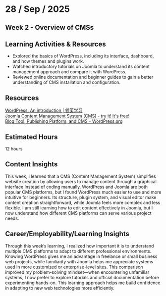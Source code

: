# 28 / Sep / 2025
## Week 2 - Overview of CMSs
## Learning Activities & Resources
- Explored the basics of WordPress, including its interface, dashboard, and how themes and plugins work.
- Watched introductory tutorials on Joomla to understand its content management approach and compare it with WordPress.
- Reviewed online documentation and beginner guides to gain a better understanding of CMS installation and configuration.

## Resources
[WordPress: An introduction | 领英学习](https://www.linkedin.com/learning/wordpress-5-essential-training/wordpress-an-introduction?resume=false&u=2223545)  
[Joomla Content Management System (CMS) - try it! It's free!](https://www.joomla.org/)  
[Blog Tool, Publishing Platform, and CMS – WordPress.org](https://wordpress.org/)  
## Estimated Hours
12 hours

## Content Insights
This week, I learned that a CMS (Content Management System) simplifies website creation by allowing users to manage content through a graphical interface instead of coding manually. WordPress and Joomla are both popular CMS platforms, but I found WordPress much easier to use and more intuitive for beginners. Its structure, plugin system, and visual editor make content creation straightforward, while Joomla feels more complex and less flexible. I am still learning how to edit content effectively in Joomla, but I now understand how different CMS platforms can serve various project needs.

## Career/Employability/Learning Insights
Through this week’s learning, I realized how important it is to understand multiple CMS platforms to adapt to different professional environments. Knowing WordPress gives me an advantage in freelance or small business web projects, while familiarity with Joomla helps me appreciate systems used in more customized or enterprise-level sites. This comparison improved my problem-solving mindset—when encountering unfamiliar systems, I now prefer to explore tutorials and official documentation before experimenting hands-on. This learning approach helps me build confidence in adapting to new web technologies more efficiently.